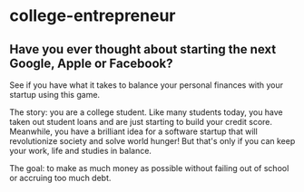 # college-entrepreneur
## Have you ever thought about starting the next Google, Apple or Facebook?

See if you have what it takes to balance your personal finances with your startup using this game.

The story: you are a college student. Like many students today, you have taken out student loans and are just starting to build your credit score. Meanwhile, you have a brilliant idea for a software startup that will revolutionize society and solve world hunger! But that's only if you can keep your work, life and studies in balance.

The goal: to make as much money as possible without failing out of school or accruing too much debt.
